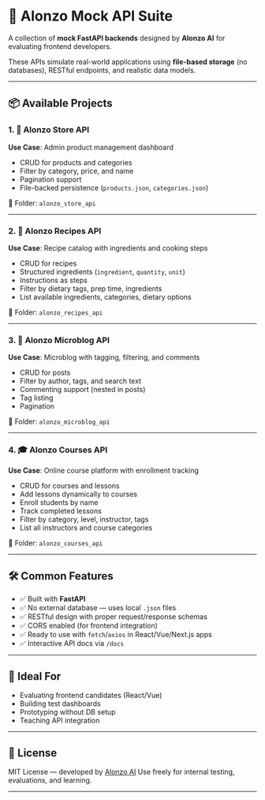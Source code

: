 # 🧪 Alonzo Mock API Suite

A collection of **mock FastAPI backends** designed by **Alonzo AI** for evaluating frontend developers.

These APIs simulate real-world applications using **file-based storage** (no databases), RESTful endpoints, and realistic data models.

---

## 📦 Available Projects

### 1. 🛒 Alonzo Store API

**Use Case**: Admin product management dashboard

- CRUD for products and categories
- Filter by category, price, and name
- Pagination support
- File-backed persistence (`products.json`, `categories.json`)

📁 Folder: `alonzo_store_api`

---

### 2. 🍳 Alonzo Recipes API

**Use Case**: Recipe catalog with ingredients and cooking steps

- CRUD for recipes
- Structured ingredients (`ingredient`, `quantity`, `unit`)
- Instructions as steps
- Filter by dietary tags, prep time, ingredients
- List available ingredients, categories, dietary options

📁 Folder: `alonzo_recipes_api`

---

### 3. 📝 Alonzo Microblog API

**Use Case**: Microblog with tagging, filtering, and comments

- CRUD for posts
- Filter by author, tags, and search text
- Commenting support (nested in posts)
- Tag listing
- Pagination

📁 Folder: `alonzo_microblog_api`

---

### 4. 🎓 Alonzo Courses API

**Use Case**: Online course platform with enrollment tracking

- CRUD for courses and lessons
- Add lessons dynamically to courses
- Enroll students by name
- Track completed lessons
- Filter by category, level, instructor, tags
- List all instructors and course categories

📁 Folder: `alonzo_courses_api`

---

## 🛠 Common Features

- ✅ Built with **FastAPI**
- ✅ No external database — uses local `.json` files
- ✅ RESTful design with proper request/response schemas
- ✅ CORS enabled (for frontend integration)
- ✅ Ready to use with `fetch`/`axios` in React/Vue/Next.js apps
- ✅ Interactive API docs via `/docs`

---

## 🧪 Ideal For

- Evaluating frontend candidates (React/Vue)
- Building test dashboards
- Prototyping without DB setup
- Teaching API integration

---

## 📜 License

MIT License — developed by [Alonzo AI](https://alonzo.ai)
Use freely for internal testing, evaluations, and learning.

---
